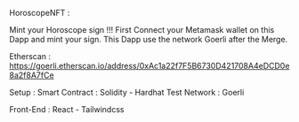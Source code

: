 HoroscopeNFT :

Mint your Horoscope sign !!! 
First Connect your Metamask wallet on this Dapp and mint your sign.
This Dapp use the network Goerli after the Merge. <br/>

Etherscan : https://goerli.etherscan.io/address/0xAc1a22f7F5B6730D421708A4eDCD0e8a2f8A7fCe

Setup :
  Smart Contract : Solidity - Hardhat
  Test Network : Goerli
  
  Front-End : React - Tailwindcss
  
